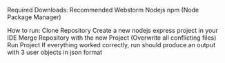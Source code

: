 Required Downloads:
Recommended Webstorm
Nodejs
npm (Node Package Manager)

How to run:
Clone Repository
Create a new nodejs express project in your IDE
Merge Repository with the new Project (Overwrite all conflicting files)
Run Project
If everything worked correctly, run should produce an output with 3 user objects in json format
